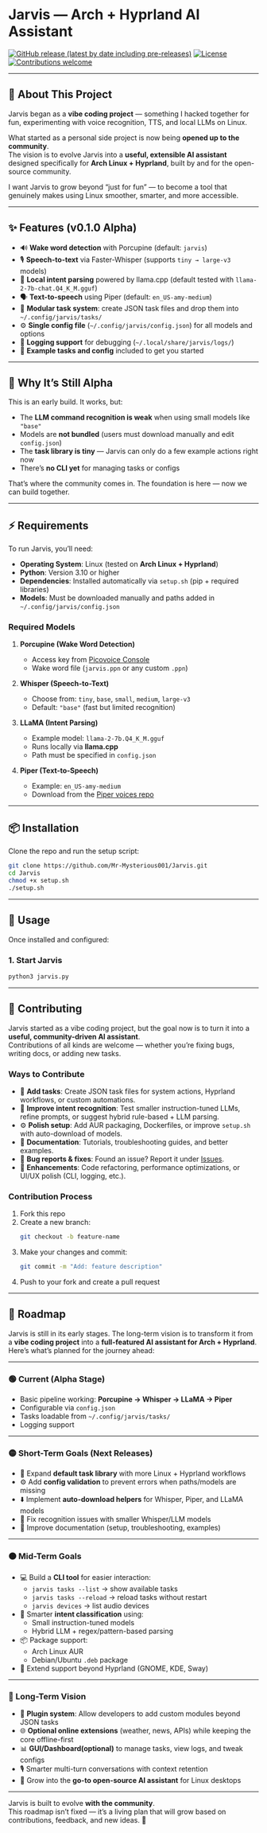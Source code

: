 # Jarvis — Arch + Hyprland AI Assistant

[![GitHub release (latest by date including pre-releases)](https://img.shields.io/github/v/release/Mr-Mysterious001/Jarvis?include_prereleases)](https://github.com/Mr-Mysterious001/Jarvis/releases)
[![License](https://img.shields.io/github/license/Mr-Mysterious001/Jarvis)](LICENSE)
[![Contributions welcome](https://img.shields.io/badge/contributions-welcome-brightgreen.svg)](https://github.com/Mr-Mysterious001/Jarvis/issues)

---

## 🎯 About This Project

Jarvis began as a **vibe coding project** — something I hacked together for fun, experimenting with voice recognition, TTS, and local LLMs on Linux.  

What started as a personal side project is now being **opened up to the community**.  
The vision is to evolve Jarvis into a **useful, extensible AI assistant** designed specifically for **Arch Linux + Hyprland**, built by and for the open-source community.  

I want Jarvis to grow beyond “just for fun” — to become a tool that genuinely makes using Linux smoother, smarter, and more accessible.  

---

## ✨ Features (v0.1.0 Alpha)

- 🔊 **Wake word detection** with Porcupine (default: `jarvis`)  
- 🎙️ **Speech-to-text** via Faster-Whisper (supports `tiny → large-v3` models)  
- 🧠 **Local intent parsing** powered by llama.cpp (default tested with `llama-2-7b-chat.Q4_K_M.gguf`)  
- 🗣️ **Text-to-speech** using Piper (default: `en_US-amy-medium`)  
- 🧩 **Modular task system**: create JSON task files and drop them into `~/.config/jarvis/tasks/`  
- ⚙️ **Single config file** (`~/.config/jarvis/config.json`) for all models and options  
- 📝 **Logging support** for debugging (`~/.local/share/jarvis/logs/`)  
- 📂 **Example tasks and config** included to get you started  

---

## 🚧 Why It’s Still Alpha

This is an early build. It works, but:  
- The **LLM command recognition is weak** when using small models like `"base"`  
- Models are **not bundled** (users must download manually and edit `config.json`)  
- The **task library is tiny** — Jarvis can only do a few example actions right now  
- There’s **no CLI yet** for managing tasks or configs  

That’s where the community comes in. The foundation is here — now we can build together.  

---

## ⚡ Requirements

To run Jarvis, you’ll need:

- **Operating System**: Linux (tested on **Arch Linux + Hyprland**)  
- **Python**: Version 3.10 or higher  
- **Dependencies**: Installed automatically via `setup.sh` (pip + required libraries)  
- **Models**: Must be downloaded manually and paths added in `~/.config/jarvis/config.json`  

### Required Models

1. **Porcupine (Wake Word Detection)**  
   - Access key from [Picovoice Console](https://console.picovoice.ai/)  
   - Wake word file (`jarvis.ppn` or any custom `.ppn`)  

2. **Whisper (Speech-to-Text)**  
   - Choose from: `tiny`, `base`, `small`, `medium`, `large-v3`  
   - Default: `"base"` (fast but limited recognition)  

3. **LLaMA (Intent Parsing)**  
   - Example model: `llama-2-7b.Q4_K_M.gguf`  
   - Runs locally via **llama.cpp**  
   - Path must be specified in `config.json`  

4. **Piper (Text-to-Speech)**  
   - Example: `en_US-amy-medium`  
   - Download from the [Piper voices repo](https://github.com/rhasspy/piper#voices)  

---

## 📦 Installation

Clone the repo and run the setup script:

```bash
git clone https://github.com/Mr-Mysterious001/Jarvis.git
cd Jarvis
chmod +x setup.sh
./setup.sh
```
---

## 🚀 Usage

Once installed and configured:

### 1. Start Jarvis
```bash
python3 jarvis.py
```
---

## 🙌 Contributing

Jarvis started as a vibe coding project, but the goal now is to turn it into a **useful, community-driven AI assistant**.  
Contributions of all kinds are welcome — whether you’re fixing bugs, writing docs, or adding new tasks.

### Ways to Contribute
- 🧩 **Add tasks**: Create JSON task files for system actions, Hyprland workflows, or custom automations.  
- 🧠 **Improve intent recognition**: Test smaller instruction-tuned LLMs, refine prompts, or suggest hybrid rule-based + LLM parsing.  
- ⚙️ **Polish setup**: Add AUR packaging, Dockerfiles, or improve `setup.sh` with auto-download of models.  
- 📝 **Documentation**: Tutorials, troubleshooting guides, and better examples.  
- 🐛 **Bug reports & fixes**: Found an issue? Report it under [Issues](https://github.com/Mr-Mysterious001/Jarvis/issues).  
- 🎨 **Enhancements**: Code refactoring, performance optimizations, or UI/UX polish (CLI, logging, etc.).  

### Contribution Process
1. Fork this repo  
2. Create a new branch:  
   ```bash
   git checkout -b feature-name
   ```
3. Make your changes and commit:
    ```bash
    git commit -m "Add: feature description"
    ```
4. Push to your fork and create a pull request

---

## 🔮 Roadmap

Jarvis is still in its early stages. The long-term vision is to transform it from a **vibe coding project** into a **full-featured AI assistant for Arch + Hyprland**.  
Here’s what’s planned for the journey ahead:

---

### 🟢 Current (Alpha Stage)
- Basic pipeline working: **Porcupine → Whisper → LLaMA → Piper**  
- Configurable via `config.json`  
- Tasks loadable from `~/.config/jarvis/tasks/`  
- Logging support  

---

### 🟡 Short-Term Goals (Next Releases)
- 📂 Expand **default task library** with more Linux + Hyprland workflows  
- ⚙️ Add **config validation** to prevent errors when paths/models are missing  
- ⬇️ Implement **auto-download helpers** for Whisper, Piper, and LLaMA models  
- 🐛 Fix recognition issues with smaller Whisper/LLM models  
- 📖 Improve documentation (setup, troubleshooting, examples)  

---

### 🟠 Mid-Term Goals
- 💻 Build a **CLI tool** for easier interaction:
  - `jarvis tasks --list` → show available tasks  
  - `jarvis tasks --reload` → reload tasks without restart  
  - `jarvis devices` → list audio devices  
- 🧠 Smarter **intent classification** using:
  - Small instruction-tuned models  
  - Hybrid LLM + regex/pattern-based parsing  
- 📦 Package support:
  - Arch Linux AUR  
  - Debian/Ubuntu `.deb` package  
- 🐧 Extend support beyond Hyprland (GNOME, KDE, Sway)  

---

### 🔴 Long-Term Vision
- 🔌 **Plugin system**: Allow developers to add custom modules beyond JSON tasks  
- 🌐 **Optional online extensions** (weather, news, APIs) while keeping the core offline-first  
- 📊 **GUI/Dashboard(optional)** to manage tasks, view logs, and tweak configs  
- 🎙️ Smarter multi-turn conversations with context retention  
- 🤝 Grow into the **go-to open-source AI assistant** for Linux desktops  

---

Jarvis is built to evolve **with the community**.  
This roadmap isn’t fixed — it’s a living plan that will grow based on contributions, feedback, and new ideas. 🚀


